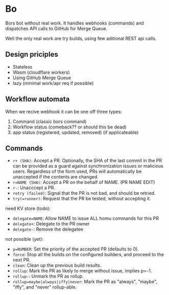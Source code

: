 # Bo

Bors bot without real work. It handles webhooks (commands) and dispatches API calls to GitHub for Merge Queue.

Well the only real work are try builds, using few aditional REST api calls.

## Design priciples

- Stateless
- Wasm (cloudflare workers)
- Using GitHub Merge Queue
- lazy (minimal work/apr req if possible)

## Workflow automata

When we recive webhook it can be one off three types:

1. Command (classic bors command)
2. Workflow status (comeback?? or should this be dead)
3. app status (registered, updated, removed) (if applicateable)

## Commands

- `r+ (SHA)`: Accept a PR. Optionally, the SHA of the last commit in the PR can be provided as a guard against synchronization issues or malicious users. Regardless of the form used, PRs will automatically be unaccepted if the contents are changed.
- `r=NAME (SHA)`: Accept a PR on the behalf of NAME. (PR NAME EDIT)
- `r-`: Unacccept a PR.
- `retry (failed)`: Signal that the PR is not bad, and should be retried.
- `try(=runner)`: Request that the PR be tested, without accepting it.

need KV store (todo):

- `delegate=NAME`: Allow NAME to issue ALL homu commands for this PR
- `delegate+`: Delegate to the PR owner
- `delegate-`: Remove the delegatee

not possible (yet):

- `p=NUMBER`: Set the priority of the accepted PR (defaults to 0).
- `force`: Stop all the builds on the configured builders, and proceed to the next PR.
- `clean`: Clean up the previous build results.
- `rollup`: Mark the PR as likely to merge without issue, implies p=-1.
- `rollup-`: Unmark the PR as rollup.
- `rollup=maybe|always|iffy|never`: Mark the PR as "always", "maybe", "iffy", and "never" rollup-able.
